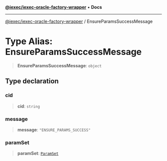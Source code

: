 [**@iexec/iexec-oracle-factory-wrapper**](../README.md) • **Docs**

***

[@iexec/iexec-oracle-factory-wrapper](../globals.md) / EnsureParamsSuccessMessage

# Type Alias: EnsureParamsSuccessMessage

> **EnsureParamsSuccessMessage**: `object`

## Type declaration

### cid

> **cid**: `string`

### message

> **message**: `"ENSURE_PARAMS_SUCCESS"`

### paramSet

> **paramSet**: [`ParamSet`](ParamSet.md)
